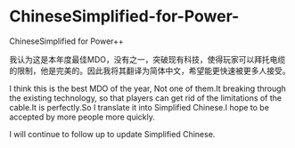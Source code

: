 # ChineseSimplified-for-Power-
ChineseSimplified for Power++

我认为这是本年度最佳MDO，没有之一，突破现有科技，使得玩家可以拜托电缆的限制，他是完美的。因此我将其翻译为简体中文，希望能更快速被更多人接受。

I think this is the best MDO of the year, Not one of them.It breaking through the existing technology, so that players can get rid of the limitations of the cable.It is perfectly.So I translate it into Simplified Chinese.I hope to be accepted by more people more quickly.

I will continue to follow up to update Simplified Chinese.
